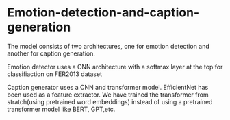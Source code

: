 # Emotion-detection-and-caption-generation
The model consists of two architectures, one for emotion detection and another for caption generation.

Emotion detector uses a CNN architecture with a softmax layer at the top for classifiaction on FER2013 dataset

Caption generator uses a CNN and transformer model. EfficientNet has been used as a feature extractor. We have trained the transformer from stratch(using pretrained word 
embeddings) instead of using a pretrained transformer model like BERT, GPT,etc.
